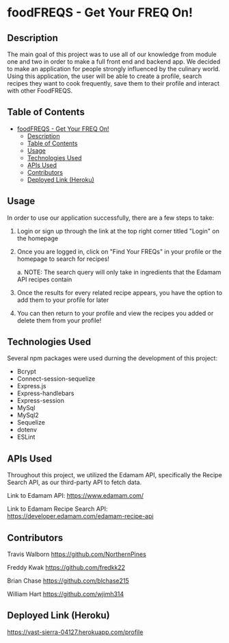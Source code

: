 # foodFREQS - Get Your FREQ On!

## Description

The main goal of this project was to use all of our knowledge from module one and two in order to make a full front end and backend app. We decided to make an application for people strongly influenced by the culinary world. Using this application, the user will be able to create a profile, search recipes they want to cook frequently, save them to their profile and interact with other FoodFREQS.

## Table of Contents 

- [foodFREQS - Get Your FREQ On!](#foodfreqs---get-your-freq-on)
  - [Description](#description)
  - [Table of Contents](#table-of-contents)
  - [Usage](#usage)
  - [Technologies Used](#technologies-used)
  - [APIs Used](#apis-used)
  - [Contributors](#contributors)
  - [Deployed Link (Heroku)](#deployed-link-heroku)

## Usage

In order to use our application successfully, there are a few steps to take:

1. Login or sign up through the link at the top right corner titled "Login" on the homepage

2. Once you are logged in, click on "Find Your FREQs" in your profile or the homepage to search for recipes!

    a. NOTE: The search query will only take in ingredients that the Edamam API recipes contain

3. Once the results for every related recipe appears, you have the option to add them to your profile for later

4. You can then return to your profile and view the recipes you added or delete them from your profile!

## Technologies Used

Several npm packages were used durning the development of this project:

- Bcrypt
- Connect-session-sequelize
- Express.js
- Express-handlebars
- Express-session
- MySql
- MySql2
- Sequelize
- dotenv
- ESLint

## APIs Used

Throughout this project, we utilized the Edamam API, specifically the Recipe Search API, as our third-party API to fetch data.

Link to Edamam API: https://www.edamam.com/

Link to Edamam Recipe Search API: https://developer.edamam.com/edamam-recipe-api

## Contributors

Travis Walborn https://github.com/NorthernPines

Freddy Kwak https://github.com/fredkk22

Brian Chase https://github.com/blchase215

William Hart https://github.com/wjimh314

## Deployed Link (Heroku)

https://vast-sierra-04127.herokuapp.com/profile